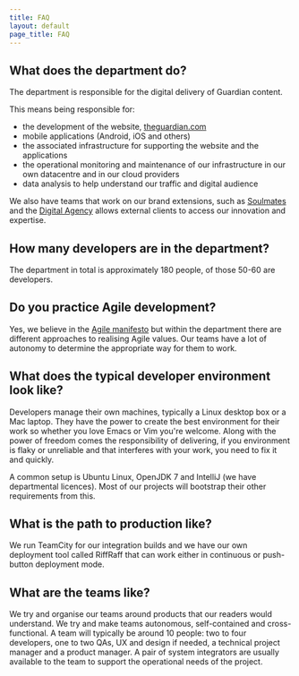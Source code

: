 ```yaml
---
title: FAQ
layout: default
page_title: FAQ
---
```


## What does the department do?

The department is responsible for the digital delivery of Guardian content.

This means being responsible for:

* the development of the website, [theguardian.com](http://www.theguardian.com)
* mobile applications (Android, iOS and others)
* the associated infrastructure for supporting the website and the applications
* the operational monitoring and maintenance of our infrastructure in our own datacentre and in our cloud providers
* data analysis to help understand our traffic and digital audience

We also have teams that work on our brand extensions, such as [Soulmates](http://soulmates.theguardian.com) and the [Digital Agency](http://www.theguardian.com/digital-agency) allows external clients to access our innovation and expertise.

## How many developers are in the department?

The department in total is approximately 180 people, of those 50-60 are developers.

## Do you practice Agile development?

Yes, we believe in the [Agile manifesto](http://www.agilemanifesto.org/) but within the department there are different approaches to realising Agile values. Our teams have a lot of autonomy to determine the appropriate way for them to work.

## What does the typical developer environment look like?

Developers manage their own machines, typically a Linux desktop box or a Mac laptop. They have the power to create the best environment for their work so whether you love Emacs or Vim you're welcome. Along with the power of freedom comes the responsibility of delivering, if you environment is flaky or unreliable and that interferes with your work, you need to fix it and quickly.

A common setup is Ubuntu Linux, OpenJDK 7 and IntelliJ (we have departmental licences). Most of our projects will bootstrap their other requirements from this.

## What is the path to production like?

We run TeamCity for our integration builds and we have our own deployment tool called RiffRaff that can work either in continuous or push-button deployment mode.

## What are the teams like?

We try and organise our teams around products that our readers would understand. We try and make teams autonomous, self-contained and cross-functional. A team will typically be around 10 people: two to four developers, one to two QAs, UX and design if needed, a technical project manager and a product manager. A pair of system integrators are usually available to the team to support the operational needs of the project.